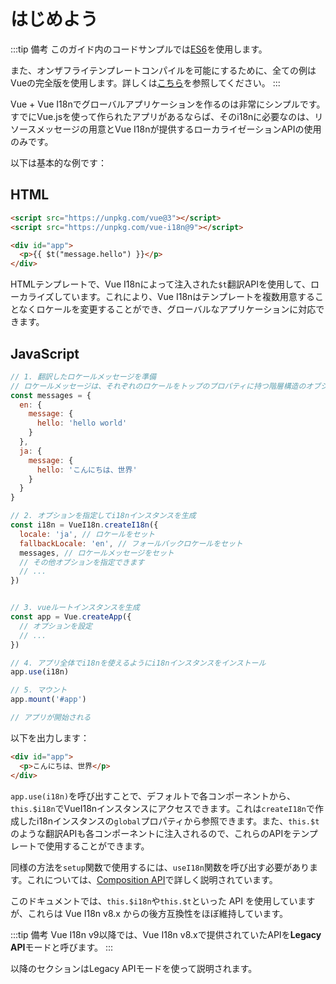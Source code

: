 # はじめよう

:::tip 備考
このガイド内のコードサンプルでは[ES6](https://github.com/lukehoban/es6features)を使用します。

また、オンザフライテンプレートコンパイルを可能にするために、全ての例はVueの完全版を使用します。詳しくは[こちら](https://v3.vuejs.org/guide/installation.html#runtime-compiler-vs-runtime-only)を参照してください。
:::

Vue + Vue I18nでグローバルアプリケーションを作るのは非常にシンプルです。すでにVue.jsを使って作られたアプリがあるならば、そのi18nに必要なのは、リソースメッセージの用意とVue I18nが提供するローカライゼーションAPIの使用のみです。

以下は基本的な例です：

## HTML

```html
<script src="https://unpkg.com/vue@3"></script>
<script src="https://unpkg.com/vue-i18n@9"></script>

<div id="app">
  <p>{{ $t("message.hello") }}</p>
</div>
```

HTMLテンプレートで、Vue I18nによって注入された`$t`翻訳APIを使用して、ローカライズしています。これにより、Vue I18nはテンプレートを複数用意することなくロケールを変更することができ、グローバルなアプリケーションに対応できます。

## JavaScript

```js
// 1. 翻訳したロケールメッセージを準備
// ロケールメッセージは、それぞれのロケールをトップのプロパティに持つ階層構造のオブジェクトです
const messages = {
  en: {
    message: {
      hello: 'hello world'
    }
  },
  ja: {
    message: {
      hello: 'こんにちは、世界'
    }
  }
}

// 2. オプションを指定してi18nインスタンスを生成
const i18n = VueI18n.createI18n({
  locale: 'ja', // ロケールをセット
  fallbackLocale: 'en', // フォールバックロケールをセット
  messages, // ロケールメッセージをセット
  // その他オプションを指定できます
  // ...
})


// 3. vueルートインスタンスを生成
const app = Vue.createApp({
  // オプションを設定
  // ...
})

// 4. アプリ全体でi18nを使えるようにi18nインスタンスをインストール
app.use(i18n)

// 5. マウント
app.mount('#app')

// アプリが開始される
```

以下を出力します：

```html
<div id="app">
  <p>こんにちは、世界</p>
</div>
```

`app.use(i18n)`を呼び出すことで、デフォルトで各コンポーネントから、`this.$i18n`でVueI18nインスタンスにアクセスできます。これは`createI18n`で作成したi18nインスタンスの`global`プロパティから参照できます。また、`this.$t`のような翻訳APIも各コンポーネントに注入されるので、これらのAPIをテンプレートで使用することができます。

同様の方法を`setup`関数で使用するには、`useI18n`関数を呼び出す必要があります。これについては、[Composition API](https://v3.vuejs.org/guide/composition-api-introduction.html)で詳しく説明されています。

このドキュメントでは、`this.$i18n`や`this.$t`といった API を使用していますが、これらは Vue I18n v8.x からの後方互換性をほぼ維持しています。

:::tip 備考
Vue I18n v9以降では、Vue I18n v8.xで提供されていたAPIを**Legacy API**モードと呼びます。
:::

以降のセクションはLegacy APIモードを使って説明されます。
